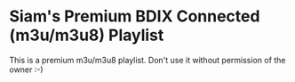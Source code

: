 # Siam's Premium BDIX Connected (m3u/m3u8) Playlist

This is a premium m3u/m3u8 playlist. Don't use it without permission of the owner :-)
